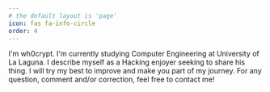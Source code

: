 ```yaml
---
# the default layout is 'page'
icon: fas fa-info-circle
order: 4
---
```


I'm wh0crypt. I'm currently studying Computer Engineering at University of La Laguna. I describe myself as a Hacking enjoyer seeking to share his thing. I will try my best to improve and make you part of my journey. For any question, comment and/or correction, feel free to contact me!